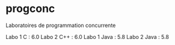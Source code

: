 progconc
========

Laboratoires de programmation concurrente

Labo 1 C : 6.0
Labo 2 C++ : 6.0
Labo 1 Java : 5.8
Labo 2 Java : 5.8